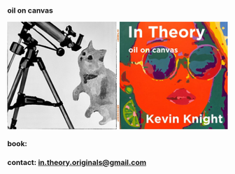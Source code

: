 ### oil on canvas

<IMG ALIGN=CENTER SRC="in-theory-cover.jpg"> 

### book: 
### contact:  in.theory.originals@gmail.com

